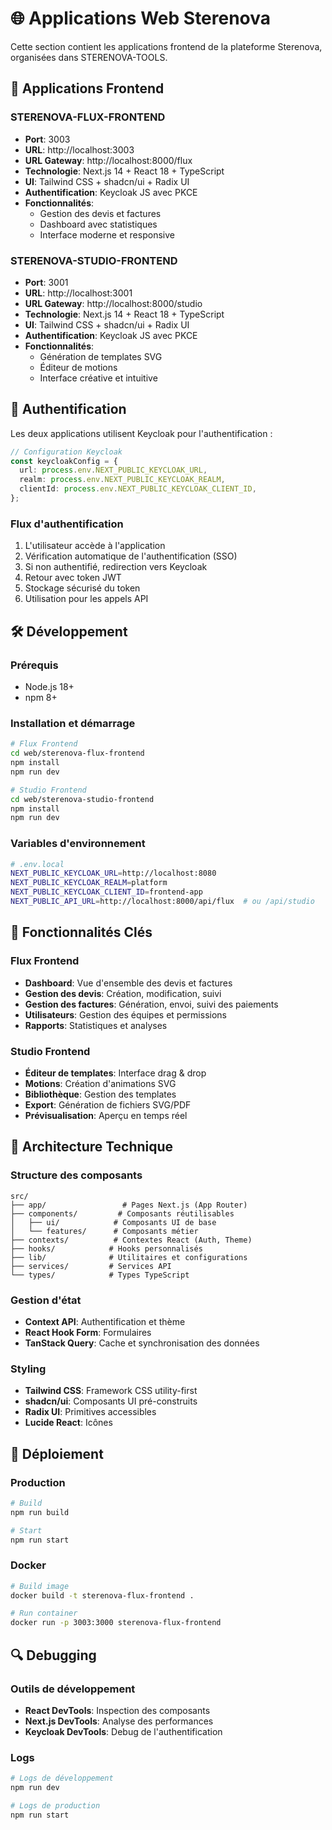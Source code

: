 # 🌐 Applications Web Sterenova

Cette section contient les applications frontend de la plateforme Sterenova, organisées dans STERENOVA-TOOLS.

## 🎨 Applications Frontend

### STERENOVA-FLUX-FRONTEND
- **Port**: 3003
- **URL**: http://localhost:3003
- **URL Gateway**: http://localhost:8000/flux
- **Technologie**: Next.js 14 + React 18 + TypeScript
- **UI**: Tailwind CSS + shadcn/ui + Radix UI
- **Authentification**: Keycloak JS avec PKCE
- **Fonctionnalités**: 
  - Gestion des devis et factures
  - Dashboard avec statistiques
  - Interface moderne et responsive

### STERENOVA-STUDIO-FRONTEND
- **Port**: 3001
- **URL**: http://localhost:3001
- **URL Gateway**: http://localhost:8000/studio
- **Technologie**: Next.js 14 + React 18 + TypeScript
- **UI**: Tailwind CSS + shadcn/ui + Radix UI
- **Authentification**: Keycloak JS avec PKCE
- **Fonctionnalités**:
  - Génération de templates SVG
  - Éditeur de motions
  - Interface créative et intuitive

## 🔐 Authentification

Les deux applications utilisent Keycloak pour l'authentification :

```typescript
// Configuration Keycloak
const keycloakConfig = {
  url: process.env.NEXT_PUBLIC_KEYCLOAK_URL,
  realm: process.env.NEXT_PUBLIC_KEYCLOAK_REALM,
  clientId: process.env.NEXT_PUBLIC_KEYCLOAK_CLIENT_ID,
};
```

### Flux d'authentification
1. L'utilisateur accède à l'application
2. Vérification automatique de l'authentification (SSO)
3. Si non authentifié, redirection vers Keycloak
4. Retour avec token JWT
5. Stockage sécurisé du token
6. Utilisation pour les appels API

## 🛠️ Développement

### Prérequis
- Node.js 18+
- npm 8+

### Installation et démarrage

```bash
# Flux Frontend
cd web/sterenova-flux-frontend
npm install
npm run dev

# Studio Frontend
cd web/sterenova-studio-frontend
npm install
npm run dev
```

### Variables d'environnement

```bash
# .env.local
NEXT_PUBLIC_KEYCLOAK_URL=http://localhost:8080
NEXT_PUBLIC_KEYCLOAK_REALM=platform
NEXT_PUBLIC_KEYCLOAK_CLIENT_ID=frontend-app
NEXT_PUBLIC_API_URL=http://localhost:8000/api/flux  # ou /api/studio
```

## 🎯 Fonctionnalités Clés

### Flux Frontend
- **Dashboard**: Vue d'ensemble des devis et factures
- **Gestion des devis**: Création, modification, suivi
- **Gestion des factures**: Génération, envoi, suivi des paiements
- **Utilisateurs**: Gestion des équipes et permissions
- **Rapports**: Statistiques et analyses

### Studio Frontend
- **Éditeur de templates**: Interface drag & drop
- **Motions**: Création d'animations SVG
- **Bibliothèque**: Gestion des templates
- **Export**: Génération de fichiers SVG/PDF
- **Prévisualisation**: Aperçu en temps réel

## 🔧 Architecture Technique

### Structure des composants
```
src/
├── app/                 # Pages Next.js (App Router)
├── components/         # Composants réutilisables
│   ├── ui/            # Composants UI de base
│   └── features/      # Composants métier
├── contexts/          # Contextes React (Auth, Theme)
├── hooks/            # Hooks personnalisés
├── lib/              # Utilitaires et configurations
├── services/         # Services API
└── types/            # Types TypeScript
```

### Gestion d'état
- **Context API**: Authentification et thème
- **React Hook Form**: Formulaires
- **TanStack Query**: Cache et synchronisation des données

### Styling
- **Tailwind CSS**: Framework CSS utility-first
- **shadcn/ui**: Composants UI pré-construits
- **Radix UI**: Primitives accessibles
- **Lucide React**: Icônes

## 🚀 Déploiement

### Production
```bash
# Build
npm run build

# Start
npm run start
```

### Docker
```bash
# Build image
docker build -t sterenova-flux-frontend .

# Run container
docker run -p 3003:3000 sterenova-flux-frontend
```

## 🔍 Debugging

### Outils de développement
- **React DevTools**: Inspection des composants
- **Next.js DevTools**: Analyse des performances
- **Keycloak DevTools**: Debug de l'authentification

### Logs
```bash
# Logs de développement
npm run dev

# Logs de production
npm run start
```




